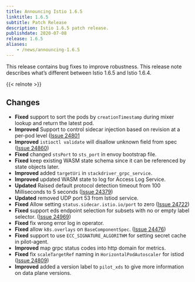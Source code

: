 ```yaml
---
title: Announcing Istio 1.6.5
linktitle: 1.6.5
subtitle: Patch Release
description: Istio 1.6.5 patch release.
publishdate: 2020-07-08
release: 1.6.5
aliases:
    - /news/announcing-1.6.5
---
```


This release contains bug fixes to improve robustness. This release note describes
what’s different between Istio 1.6.5 and Istio 1.6.4.

{{< relnote >}}

## Changes

- **Fixed** support to sort the pods by `creationTimestamp` during mixer lookup and return the latest pod.
- **Improved** Support to control sidecar injection based on revision at a per-pod level ([Issue 24801](https://github.com/istio/istio/issues/24801)
- **Improved** `istioctl validate` will disallow unknown field from spec ([Issue 24860](https://github.com/istio/istio/issues/24860))
- **Fixed** changed `stsPort` to `sts_port` in envoy bootstrap file.
- **Fixed** keep existing WASM state schema since it can be referenced by state objects later.
- **Improved** added `targetUri` in `stackdriver_grpc_service`.
- **Improved** updated WASM state to log for Access Log Service.
- **Updated** Raised default protocol detection timeout from 100 Milliseconds to 5 seconds ([Issue 24379](https://github.com/istio/istio/issues/24379))
- **Updated** removed UDP port 53 from Istiod service.
- **Fixed** Allow setting `status.sidecar.istio.io/port` to zero ([Issue 24722](https://github.com/istio/istio/issues/24722))
- **Fixed**  support eds endpoint selection for subsets with no or empty label selector. ([Issue 24969](https://github.com/istio/istio/issues/24969))
- **Fixed** fix wrong error log in operator.
- **Fixed** allow `k8s.overlays` on `BaseComponentSpec`. ([Issue 24476](https://github.com/istio/istio/issues/24476))
- **Fixed** support to use `ECC_SIGNATURE_ALGORITHM` for setting secret cache in pilot-agent.
- **Improved** map grpc status codes into http domain for metrics.
- **Fixed** fix `scaleTargetRef` naming in `HorizontalPodAutoscaler` for istiod ([Issue 24809](https://github.com/istio/istio/issues/24809))
- **Improved** added a version label to `pilot_xds` to give more information on data plane versions.